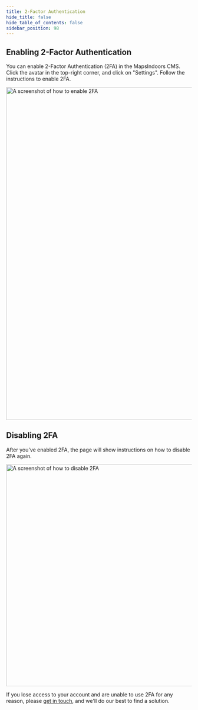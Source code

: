 ```yaml
---
title: 2-Factor Authentication
hide_title: false
hide_table_of_contents: false
sidebar_position: 98
---
```


## Enabling 2-Factor Authentication

You can enable 2-Factor Authentication (2FA) in the MapsIndoors CMS. Click the avatar in the top-right corner, and click on "Settings". Follow the instructions to enable 2FA.

<img src="/img/various/2fa.png" alt="A screenshot of how to enable 2FA" width="900"/>

## Disabling 2FA

After you've enabled 2FA, the page will show instructions on how to disable 2FA again.

<img src="/img/various/2fa-disable.png" alt="A screenshot of how to disable 2FA" width="600"/>

If you lose access to your account and are unable to use 2FA for any reason, please [get in touch](https://resources.mapspeople.com/contact-us), and we'll do our best to find a solution.
